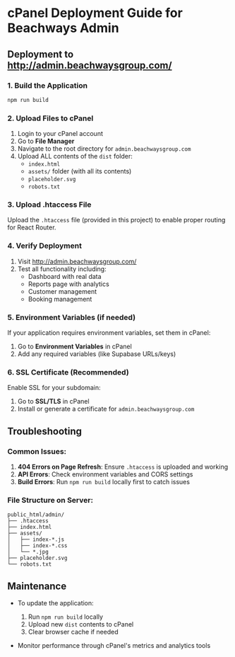 # cPanel Deployment Guide for Beachways Admin

## Deployment to http://admin.beachwaysgroup.com/

### 1. Build the Application
```bash
npm run build
```

### 2. Upload Files to cPanel
1. Login to your cPanel account
2. Go to **File Manager**
3. Navigate to the root directory for `admin.beachwaysgroup.com`
4. Upload ALL contents of the `dist` folder:
   - `index.html`
   - `assets/` folder (with all its contents)
   - `placeholder.svg`
   - `robots.txt`

### 3. Upload .htaccess File
Upload the `.htaccess` file (provided in this project) to enable proper routing for React Router.

### 4. Verify Deployment
1. Visit http://admin.beachwaysgroup.com/
2. Test all functionality including:
   - Dashboard with real data
   - Reports page with analytics
   - Customer management
   - Booking management

### 5. Environment Variables (if needed)
If your application requires environment variables, set them in cPanel:
1. Go to **Environment Variables** in cPanel
2. Add any required variables (like Supabase URLs/keys)

### 6. SSL Certificate (Recommended)
Enable SSL for your subdomain:
1. Go to **SSL/TLS** in cPanel
2. Install or generate a certificate for `admin.beachwaysgroup.com`

## Troubleshooting

### Common Issues:
1. **404 Errors on Page Refresh**: Ensure `.htaccess` is uploaded and working
2. **API Errors**: Check environment variables and CORS settings
3. **Build Errors**: Run `npm run build` locally first to catch issues

### File Structure on Server:
```
public_html/admin/
├── .htaccess
├── index.html
├── assets/
│   ├── index-*.js
│   ├── index-*.css
│   └── *.jpg
├── placeholder.svg
└── robots.txt
```

## Maintenance

- To update the application:
  1. Run `npm run build` locally
  2. Upload new `dist` contents to cPanel
  3. Clear browser cache if needed

- Monitor performance through cPanel's metrics and analytics tools